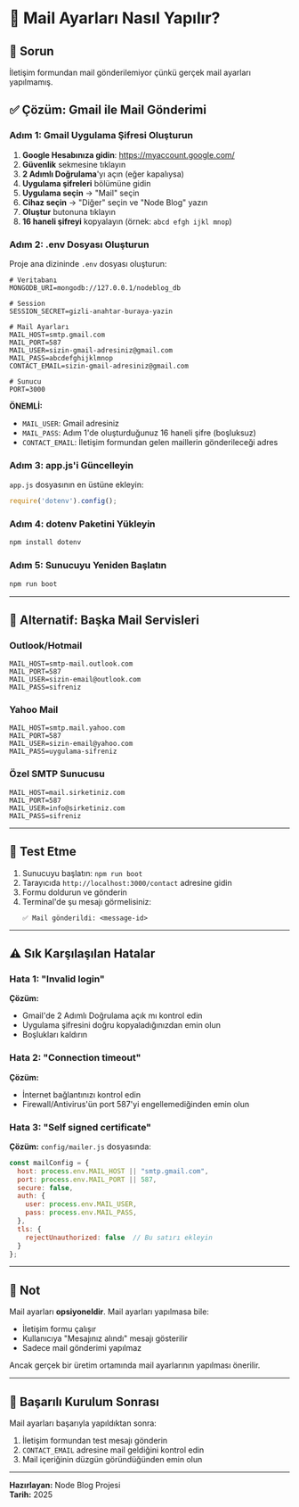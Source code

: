 # 📧 Mail Ayarları Nasıl Yapılır?

## 🎯 Sorun

İletişim formundan mail gönderilemiyor çünkü gerçek mail ayarları yapılmamış.

## ✅ Çözüm: Gmail ile Mail Gönderimi

### Adım 1: Gmail Uygulama Şifresi Oluşturun

1. **Google Hesabınıza gidin**: https://myaccount.google.com/
2. **Güvenlik** sekmesine tıklayın
3. **2 Adımlı Doğrulama**'yı açın (eğer kapalıysa)
4. **Uygulama şifreleri** bölümüne gidin
5. **Uygulama seçin** → "Mail" seçin
6. **Cihaz seçin** → "Diğer" seçin ve "Node Blog" yazın
7. **Oluştur** butonuna tıklayın
8. **16 haneli şifreyi** kopyalayın (örnek: `abcd efgh ijkl mnop`)

### Adım 2: .env Dosyası Oluşturun

Proje ana dizininde `.env` dosyası oluşturun:

```env
# Veritabanı
MONGODB_URI=mongodb://127.0.0.1/nodeblog_db

# Session
SESSION_SECRET=gizli-anahtar-buraya-yazin

# Mail Ayarları
MAIL_HOST=smtp.gmail.com
MAIL_PORT=587
MAIL_USER=sizin-gmail-adresiniz@gmail.com
MAIL_PASS=abcdefghijklmnop
CONTACT_EMAIL=sizin-gmail-adresiniz@gmail.com

# Sunucu
PORT=3000
```

**ÖNEMLİ:** 
- `MAIL_USER`: Gmail adresiniz
- `MAIL_PASS`: Adım 1'de oluşturduğunuz 16 haneli şifre (boşluksuz)
- `CONTACT_EMAIL`: İletişim formundan gelen maillerin gönderileceği adres

### Adım 3: app.js'i Güncelleyin

`app.js` dosyasının en üstüne ekleyin:

```javascript
require('dotenv').config();
```

### Adım 4: dotenv Paketini Yükleyin

```bash
npm install dotenv
```

### Adım 5: Sunucuyu Yeniden Başlatın

```bash
npm run boot
```

---

## 🔧 Alternatif: Başka Mail Servisleri

### Outlook/Hotmail

```env
MAIL_HOST=smtp-mail.outlook.com
MAIL_PORT=587
MAIL_USER=sizin-email@outlook.com
MAIL_PASS=sifreniz
```

### Yahoo Mail

```env
MAIL_HOST=smtp.mail.yahoo.com
MAIL_PORT=587
MAIL_USER=sizin-email@yahoo.com
MAIL_PASS=uygulama-sifreniz
```

### Özel SMTP Sunucusu

```env
MAIL_HOST=mail.sirketiniz.com
MAIL_PORT=587
MAIL_USER=info@sirketiniz.com
MAIL_PASS=sifreniz
```

---

## 🧪 Test Etme

1. Sunucuyu başlatın: `npm run boot`
2. Tarayıcıda `http://localhost:3000/contact` adresine gidin
3. Formu doldurun ve gönderin
4. Terminal'de şu mesajı görmelisiniz:
   ```
   ✅ Mail gönderildi: <message-id>
   ```

---

## ⚠️ Sık Karşılaşılan Hatalar

### Hata 1: "Invalid login"
**Çözüm:** 
- Gmail'de 2 Adımlı Doğrulama açık mı kontrol edin
- Uygulama şifresini doğru kopyaladığınızdan emin olun
- Boşlukları kaldırın

### Hata 2: "Connection timeout"
**Çözüm:**
- İnternet bağlantınızı kontrol edin
- Firewall/Antivirus'ün port 587'yi engellemediğinden emin olun

### Hata 3: "Self signed certificate"
**Çözüm:**
`config/mailer.js` dosyasında:
```javascript
const mailConfig = {
  host: process.env.MAIL_HOST || "smtp.gmail.com",
  port: process.env.MAIL_PORT || 587,
  secure: false,
  auth: {
    user: process.env.MAIL_USER,
    pass: process.env.MAIL_PASS,
  },
  tls: {
    rejectUnauthorized: false  // Bu satırı ekleyin
  }
};
```

---

## 📝 Not

Mail ayarları **opsiyoneldir**. Mail ayarları yapılmasa bile:
- İletişim formu çalışır
- Kullanıcıya "Mesajınız alındı" mesajı gösterilir
- Sadece mail gönderimi yapılmaz

Ancak gerçek bir üretim ortamında mail ayarlarının yapılması önerilir.

---

## 🎉 Başarılı Kurulum Sonrası

Mail ayarları başarıyla yapıldıktan sonra:
1. İletişim formundan test mesajı gönderin
2. `CONTACT_EMAIL` adresine mail geldiğini kontrol edin
3. Mail içeriğinin düzgün göründüğünden emin olun

---

**Hazırlayan:** Node Blog Projesi  
**Tarih:** 2025

